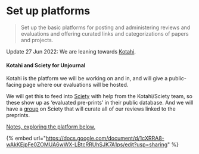 # Set up platforms

> Set up the basic platforms for posting and administering reviews and evaluations and offering curated links and categorizations of papers and projects.

Update 27 Jun 2022: We are leaning towards [Kotahi](https://kotahi.community/).

#### Kotahi and Sciety for Unjournal

Kotahi is the platform we will be working on and in, and will give a public-facing page where our evaluations will be hosted.&#x20;

We will get this to feed into [Sciety](https://sciety.org/) with help from the Kotahi/Sciety team, so these show up as ‘evaluated pre-prints’  in their public database. And we will have a [group](https://sciety.org/groups) on Sciety that will curate all of our reviews linked to the preprints.

[ Notes, exploring the platform below.](https://docs.google.com/document/d/1cXRRA8-wAkKEjpFe0ZOMUA6wWX-LBtcRRUhSJK7A1ps/edit)

{% embed url="https://docs.google.com/document/d/1cXRRA8-wAkKEjpFe0ZOMUA6wWX-LBtcRRUhSJK7A1ps/edit?usp=sharing" %}
